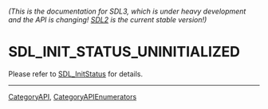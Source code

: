 ###### (This is the documentation for SDL3, which is under heavy development and the API is changing! [SDL2](https://wiki.libsdl.org/SDL2/) is the current stable version!)
# SDL_INIT_STATUS_UNINITIALIZED

Please refer to [SDL_InitStatus](SDL_InitStatus) for details.

----
[CategoryAPI](CategoryAPI), [CategoryAPIEnumerators](CategoryAPIEnumerators)

